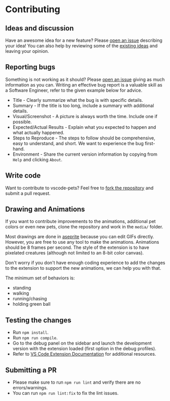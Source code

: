 # Contributing

## Ideas and discussion

Have an awesome idea for a new feature? Please [open an issue](https://github.com/tonybaloney/vscode-pets/issues/new) describing your idea! You can also help by reviewing some of the [existing ideas](https://github.com/tonybaloney/vscode-pets/issues) and leaving your opinion.

## Reporting bugs

Something is not working as it should? Please [open an issue](https://github.com/tonybaloney/vscode-pets/issues/new) giving as much information as you can. Writing an effective bug report is a valuable skill as a Software Engineer, refer to the given example below for advice.

* Title - Clearly summarize what the bug is with specific details.  
* Summary - If the title is too long, include a summary with additional details.  
* Visual/Screenshot - A picture is always worth the time. Include one if possible.  
* Expected/Actual Results - Explain what you expected to happen and what actually happened.  
* Steps to Reproduce - The steps to follow should be comprehensive, easy to understand, and short. We want to experience the bug first-hand.  
* Environment - Share the current version information by copying from `Help` and clicking `About`.

## Write code

Want to contribute to vscode-pets? Feel free to [fork the repository](https://github.com/tonybaloney/vscode-pets/fork) and submit a pull request.

## Drawing and Animations

If you want to contribute improvements to the animations, additional pet colors or even new pets, clone the repository and work in the `media/` folder.  

Most drawings are done in [aseprite](https://www.aseprite.org/) because you can edit GIFs directly. However, you are free to use any tool to make the animations. Animations should be 8 frames per second. The style of the extension is to have pixelated creatures (although not limited to an 8-bit color canvas).  

Don't worry if you don't have enough coding experience to add the changes to the extension to support the new animations, we can help you with that.  

The minimum set of behaviors is:

* standing
* walking
* running/chasing
* holding green ball

## Testing the changes

* Run `npm install`.
* Run `npm run compile`.
* Go to the debug panel on the sidebar and launch the development version with the extension loaded (first option in the debug profiles).
* Refer to [VS Code Extension Documentation](https://code.visualstudio.com/api) for additional resources.

## Submitting a PR

* Please make sure to run `npm run lint` and verify there are no errors/warnings.
* You can run `npm run lint:fix` to fix the lint issues.
